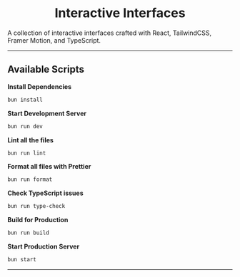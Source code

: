 <h1 align="center">
  Interactive Interfaces
</h1>

A collection of interactive interfaces crafted with React, TailwindCSS, Framer Motion, and TypeScript.

---

## Available Scripts

**Install Dependencies**

```bash
bun install
```

**Start Development Server**

```bash
bun run dev
```

**Lint all the files**

```bash
bun run lint
```

**Format all files with Prettier**

```bash
bun run format
```

**Check TypeScript issues**

```bash
bun run type-check
```

**Build for Production**

```bash
bun run build
```

**Start Production Server**

```bash
bun start
```

---
